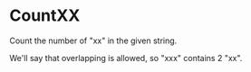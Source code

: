 # CountXX

Count the number of "xx" in the given string.

We'll say that overlapping is allowed, so "xxx" contains 2 "xx".
